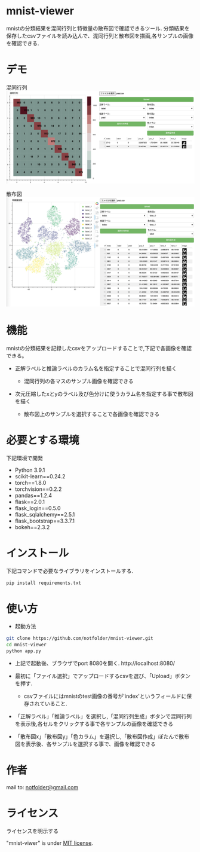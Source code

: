 # mnist-viewer

mnistの分類結果を混同行列と特徴量の散布図で確認できるツール.
分類結果を保存したcsvファイルを読み込んで、混同行列と散布図を描画,各サンプルの画像を確認できる.

# デモ

混同行列
![](confusion_matrix.png)

散布図
![](scatter.png)

# 機能

mnistの分類結果を記録したcsvをアップロードすることで,下記で各画像を確認できる。

* 正解ラベルと推論ラベルのカラム名を指定することで混同行列を描く
  * 混同行列の各マスのサンプル画像を確認できる

* 次元圧縮したxとyのラベル及び色分けに使うカラム名を指定する事で散布図を描く
  * 散布図上のサンプルを選択することで各画像を確認できる

# 必要とする環境

下記環境で開発
* Python 3.9.1
* scikit-learn==0.24.2
* torch==1.8.0
* torchvision==0.2.2
* pandas==1.2.4
* flask==2.0.1
* flask_login==0.5.0
* flask_sqlalchemy==2.5.1
* flask_bootstrap==3.3.7.1
* bokeh==2.3.2

# インストール

下記コマンドで必要なライブラリをインストールする.

```bash
pip install requirements.txt
```

# 使い方

* 起動方法
```bash
git clone https://github.com/notfolder/mnist-viewer.git
cd mnist-viewer
python app.py
```

* 上記で起動後、ブラウザでport 8080を開く.
http://localhost:8080/

* 最初に「ファイル選択」でアップロードするcsvを選び、「Upload」ボタンを押す.
  * csvファイルにはmnistのtest画像の番号が'index'というフィールドに保存されていること.

* 「正解ラベル」「推論ラベル」を選択し,「混同行列生成」ボタンで混同行列を表示後,各セルをクリックする事で各サンプルの画像を確認できる
* 「散布図x」「散布図y」「色カラム」を選択し,「散布図作成」ぼたんで散布図を表示後、各サンプルを選択する事で、画像を確認できる


# 作者

mail to: notfolder@gmail.com

# ライセンス
ライセンスを明示する

"mnist-viwer" is under [MIT license](https://en.wikipedia.org/wiki/MIT_License).
